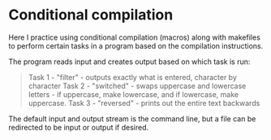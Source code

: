 # Conditional compilation
Here I practice using conditional compilation (macros) along with makefiles to perform certain tasks in a program based on the compilation instructions.

The program reads input and creates output based on which task is run:
> Task 1 - "filter" - outputs exactly what is entered, character by character
> Task 2 - "switched" - swaps uppercase and lowercase letters - if uppercase, make lowercase, and if lowercase, make uppercase.
> Task 3 - "reversed" - prints out the entire text backwards  

The default input and output stream is the command line, but a file can be redirected to be input or output if desired.